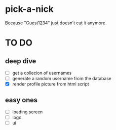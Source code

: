 # pick-a-nick
Because "Guest1234" just doesn't cut it anymore.
# TO DO
## deep dive
- [ ] get a collecion of usernames
- [ ] generate a random username from the database
- [x] render profile picture from html script
## easy ones
- [ ] loading screen
- [ ] logo
- [ ] ui
